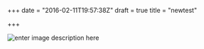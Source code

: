 +++
date = "2016-02-11T19:57:38Z"
draft = true
title = "newtest"

+++
![enter image description here][1]


  [1]: /images/desk.jpg
